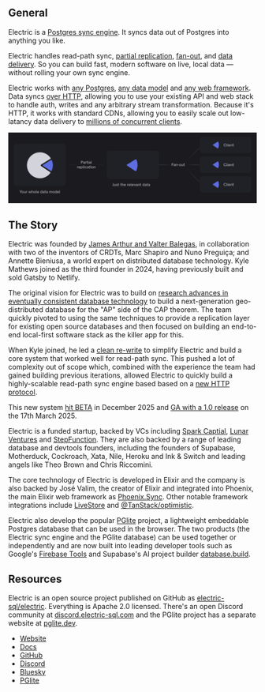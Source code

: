 ## General

Electric is a [Postgres sync engine](https://electric-sql.com). It syncs data out of Postgres into anything you like.

Electric handles read-path sync, [partial replication](https://electric-sql.com/docs/guides/shapes), [fan-out](https://electric-sql.com/docs/api/http#caching), and [data delivery](https://electric-sql.com/docs/api/http). So you can build fast, modern software on live, local data &mdash; without rolling your own sync engine.

Electric works with [any Postgres](https://electric-sql.com/docs/guides/deployment#_1-running-postgres), [any data model](https://electric-sql.com/docs/guides/deployment#data-model-compatibility) and [any web framework](https://electric-sql.com/docs/guides/client-development). Data syncs [over HTTP](https://electric-sql.com/docs/api/http), allowing you to use your existing API and web stack to handle auth, writes and any arbitrary stream transformation. Because it's HTTP, it works with standard CDNs, allowing you to easily scale out low-latancy data delivery to [millions of concurrent clients](https://electric-sql.com/docs/reference/benchmarks#cloud).

![Architecture diagram](./architecture.png)

## The Story

Electric was founded by [James Arthur and Valter Balegas](https://electric-sql.com/about/team), in collaboration with two of the inventors of CRDTs, Marc Shapiro and Nuno Preguiça; and Annette Bieniusa, a world expert on distributed database technology. Kyle Mathews joined as the third founder in 2024, having previously built and sold Gatsby to Netlify.

The original vision for Electric was to build on [research advances in eventually consistent database technology](https://electric-sql.com/docs/reference/literature) to build a next-generation geo-distributed database for the "AP" side of the CAP theorem. The team quickly pivoted to using the same techniques to provide a replication layer for existing open source databases and then focused on building an end-to-end local-first software stack as the killer app for this.

When Kyle joined, he led a [clean re-write](https://electric-sql.com/blog/2024/07/17/electric-next) to simplify Electric and build a core system that worked well for read-path sync. This pushed a lot of complexity out of scope which, combined with the experience the team had gained building previous iterations, allowed Electric to quickly build a highly-scalable read-path sync engine based based on a [new HTTP protocol](https://electric-sql.com/docs/api/http).

This new system [hit BETA](https://electric-sql.com/blog/2024/12/10/electric-beta-release) in December 2025 and [GA with a 1.0 release](https://electric-sql.com/blog/2025/03/17/electricsql-1.0-released) on the 17th March 2025.

Electric is a funded startup, backed by VCs including [Spark Captial](https://www.sparkcapital.com), [Lunar Ventures](https://www.lunar.vc) and [StepFunction](https://www.stepfunction.vc). They are also backed by a range of leading database and devtools founders, including the founders of Supabase, Motherduck, Cockroach, Xata, Nile, Heroku and Ink & Switch and leading angels like Theo Brown and Chris Riccomini.

The core technology of Electric is developed in Elixir and the company is also backed by José Valim, the creator of Elixir and integrated into Phoenix, the main Elixir web framework as [Phoenix.Sync](https://hexdocs.pm/phoenix_sync). Other notable framework integrations include [LiveStore](LiveStore.dev) and [@TanStack/optimistic](https://github.com/TanStack/optimistic).

Electric also develop the popular [PGlite](https://pglite.dev) project, a lightweight embeddable Postgres database that can be used in the browser. The two products (the Electric sync engine and the PGlite database) can be used together or independently and are now built into leading developer tools such as Google's [Firebase Tools](https://www.npmjs.com/package/firebase-tools?activeTab=dependencies) and Supabase's AI project builder [database.build](https://database.build).

## Resources

Electric is an open source project published on GitHub as [electric-sql/electric](https://github.com/electric-sql/electric). Everything is Apache 2.0 licensed. There's an open Discord community at [discord.electric-sql.com](https://discord.electric-sql.com) and the PGlite project has a separate website at [pglite.dev](https://pglite.dev).

- [Website](https://electric-sql.com)
- [Docs](https://electric-sql.com/docs/intro)
- [GitHub](https://github.com/electric-sql/electric)
- [Discord](https://discord.electric-sql.com)
- [Bluesky](https://bsky.app/profile/electric-sql.com)
- [PGlite](https://pglite.dev)
